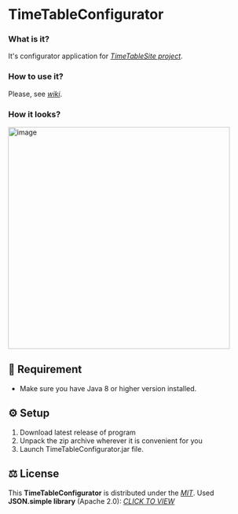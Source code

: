 # TimeTableConfigurator
### What is it?
It's configurator application for *[TimeTableSite project](https://github.com/Electronprod/TimeTableSite)*.
### How to use it?
Please, see *[wiki](https://github.com/Electronprod/TimeTableConfigurator/wiki)*.
### How it looks?
<img width="451" alt="image" src="https://github.com/Electronprod/TimeTableConfigurator/assets/80621922/fab6a65f-e9ec-4f9c-aa20-0f57bb08b11c">

## 📙 Requirement
* Make sure you have Java 8 or higher version installed.
  
## ⚙️ Setup
1. Download latest release of program
2. Unpack the zip archive wherever it is convenient for you
3. Launch TimeTableConfigurator.jar file.
   
## ⚖️ License
This **TimeTableConfigurator** is distributed under the *[MIT](https://opensource.org/licenses/MIT)*.
Used **JSON.simple library** (Apache 2.0): *[CLICK  TO VIEW](https://github.com/fangyidong/json-simple?tab=Apache-2.0-1-ov-file)*